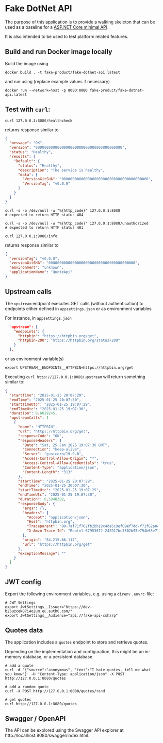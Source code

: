 # Fake DotNet API

The purpose of this application is to provide a walking skeleton that can be used as a baseline for
a [ASP.NET Core minimal API](https://learn.microsoft.com/en-us/aspnet/core/fundamentals/minimal-apis).

It is also intended to be used to test platform related features.

## Build and run Docker image locally

Build the image using

```shell
docker build . -t fake-product/fake-dotnet-api:latest
```

and run using (replace example values if necessary)

```shell
docker run --network=host -p 8080:8080 fake-product/fake-dotnet-api:latest
```

## Test with `curl`:

```shell
curl 127.0.0.1:8080/healthcheck
```

returns response similar to

```json
{
  "message": "OK",
  "version": "0000000000000000000000000000000000000000",
  "status": "Healthy",
  "results": {
    "Default": {
      "status": "Healthy",
      "description": "The service is healthy",
      "data": {
        "VersionGitSHA": "0000000000000000000000000000000000000000",
        "VersionTag": "v0.0.0"
      }
    }
  }
}
```

```shell
curl -s -o /dev/null -w "%{http_code}" 127.0.0.1:8080
# expected to return HTTP status 404
```

```shell
curl -s -o /dev/null -w "%{http_code}" 127.0.0.1:8080/unauthorized
# expected to return HTTP status 401
```

```shell
curl 127.0.0.1:8080/info
```

returns response similar to

```json
{
  "versionTag": "v0.0.0",
  "versionGitSHA": "0000000000000000000000000000000000000000",
  "environment": "unknown",
  "applicationName": "QuoteApi"
}
```

## Upstream calls

The `upstream` endpoint executes GET calls (without authentication) to endpoints either defined
in `appsettings.json` or as environment variables.

For instance, in `appsettings.json`

```json
  "upstream": {
    "endpoints": {
      "httpbin": "https://httpbin.org/get",
      "httpbin-200": "https://httpbin.org/status/200"
    }
  },
```

or as environment variable(s)

```shell
export UPSTREAM__ENDPOINTS__HTTPBIN=https://httpbin.org/get
```

Executing `curl http://127.0.0.1:8080/upstream` will return something similar to:

```json
{
  "startTime": "2025-01-25 20:07:29",
  "endTime": "2025-01-25 20:07:30",
  "startTimeUtc": "2025-01-25 19:07:29",
  "endTimeUtc": "2025-01-25 19:07:30",
  "duration": 0.6029245,
  "upstreamCalls": [
    {
      "name": "HTTPBIN",
      "url": "https://httpbin.org/get",
      "responseCode": "OK",
      "responseHeaders": {
        "Date": "Sat, 25 Jan 2025 19:07:30 GMT",
        "Connection": "keep-alive",
        "Server": "gunicorn/19.9.0",
        "Access-Control-Allow-Origin": "*",
        "Access-Control-Allow-Credentials": "true",
        "Content-Type": "application/json",
        "Content-Length": "313"
      },
      "startTime": "2025-01-25 20:07:29",
      "endTime": "2025-01-25 20:07:30",
      "startTimeUtc": "2025-01-25 19:07:29",
      "endTimeUtc": "2025-01-25 19:07:30",
      "duration": 0.5948302,
      "responseBody": {
        "args": {},
        "headers": {
          "Accept": "application/json",
          "Host": "httpbin.org",
          "Traceparent": "00-7af71f762fb2bb19c4de6c9ef09ef7dd-f71f82a04a320d40-00",
          "X-Amzn-Trace-Id": "Root=1-67953672-248917bc3502b95e794b65e7"
        },
        "origin": "84.215.66.117",
        "url": "https://httpbin.org/get"
      },
      "exceptionMessage": ""
    }
  ]
}
```

## JWT config

Export the following environment variables, e.g. using a `direnv` `.envrc`-file:
```shell
# JWT Settings
export JwtSettings__Issuer="https://dev-b25uzcek87i4o2um.eu.auth0.com/"
export JwtSettings__Audience="api://fake-api-csharp"
``` 

## Quotes data

The application includes a `quotes` endpoint to store and retrieve quotes.

Depending on the implementation and configuration, this might be an in-memory database, or a persistent database.

```shell
# add a quote
curl -d '{"source":"anonymous", "text":"I hate quotes, tell me what you know"}' -H "Content-Type: application/json" -X POST http://127.0.0.1:8080/quotes

# add a random quote
curl -X POST http://127.0.0.1:8080/quotes/rand

# get quotes
curl http://127.0.0.1:8080/quotes 
```

## Swagger / OpenAPI

The API can be explored using the Swagger API explorer at http://localhost:8080/swagger/index.html.
